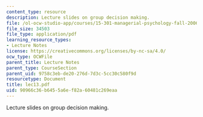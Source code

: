 ```yaml
---
content_type: resource
description: Lecture slides on group decision making.
file: /ol-ocw-studio-app/courses/15-301-managerial-psychology-fall-2006/90966c36b6455a6ef82a60481c269eaa_lec13.pdf
file_size: 34503
file_type: application/pdf
learning_resource_types:
- Lecture Notes
license: https://creativecommons.org/licenses/by-nc-sa/4.0/
ocw_type: OCWFile
parent_title: Lecture Notes
parent_type: CourseSection
parent_uid: 9758c3eb-de20-276d-7d3c-5cc30c580f9d
resourcetype: Document
title: lec13.pdf
uid: 90966c36-b645-5a6e-f82a-60481c269eaa
---
```

Lecture slides on group decision making.